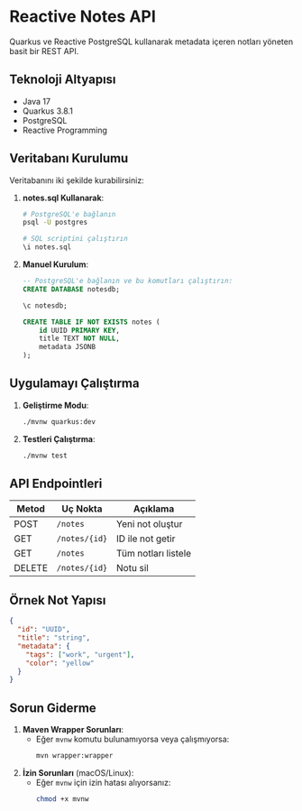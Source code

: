 # Reactive Notes API

Quarkus ve Reactive PostgreSQL kullanarak metadata içeren notları yöneten basit bir REST API.

## Teknoloji Altyapısı

* Java 17
* Quarkus 3.8.1
* PostgreSQL
* Reactive Programming

## Veritabanı Kurulumu

Veritabanını iki şekilde kurabilirsiniz:

1. **notes.sql Kullanarak**:
   ```bash
   # PostgreSQL'e bağlanın
   psql -U postgres
   
   # SQL scriptini çalıştırın
   \i notes.sql
   ```

2. **Manuel Kurulum**:
   ```sql
   -- PostgreSQL'e bağlanın ve bu komutları çalıştırın:
   CREATE DATABASE notesdb;
   
   \c notesdb;
   
   CREATE TABLE IF NOT EXISTS notes (
       id UUID PRIMARY KEY,
       title TEXT NOT NULL,
       metadata JSONB
   );
   ```
## Uygulamayı Çalıştırma

1. **Geliştirme Modu**:
   ```bash
   ./mvnw quarkus:dev
   ```

2. **Testleri Çalıştırma**:
   ```bash
   ./mvnw test
   ```

## API Endpointleri

| Metod  | Uç Nokta      | Açıklama           |
|--------|--------------|-------------------|
| POST   | `/notes`     | Yeni not oluştur  |
| GET    | `/notes/{id}`| ID ile not getir  |
| GET    | `/notes`     | Tüm notları listele|
| DELETE | `/notes/{id}`| Notu sil          |

## Örnek Not Yapısı

```json
{
  "id": "UUID",
  "title": "string",
  "metadata": {
    "tags": ["work", "urgent"],
    "color": "yellow"
  }
}
```

## Sorun Giderme

1. **Maven Wrapper Sorunları**:
   - Eğer `mvnw` komutu bulunamıyorsa veya çalışmıyorsa:
     ```bash
     mvn wrapper:wrapper
     ```
2. **İzin Sorunları** (macOS/Linux):
   - Eğer `mvnw` için izin hatası alıyorsanız:
     ```bash
     chmod +x mvnw
     ```

